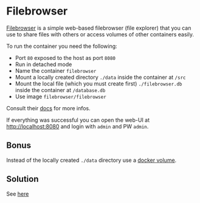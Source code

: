 # Filebrowser

[Filebrowser](https://filebroser.org) is a simple web-based filebrowser (file explorer) that you can use to share files with others or access volumes of other containers easily.

To run the container you need the following:

- Port `80` exposed to the host as port `8080`
- Run in detached mode
- Name the container `filebrowser`
- Mount a locally created directory `./data` inside the container at `/src`
- Mount the local file (which you must create first) `./filebrowser.db` inside the container at `/database.db`
- Use image `filebrowser/filebrowser`

Consult their [docs](https://filebrowser.org/installation#docker) for more infos.

If everything was successful you can open the web-UI at [http://localhost:8080](http://localhost:8080) and login with `admin` and PW `admin`.

## Bonus

Instead of the locally created `./data` directory use a [docker volume](https://docs.docker.com/storage/volumes/).

## Solution

See [here](./solution.md)
